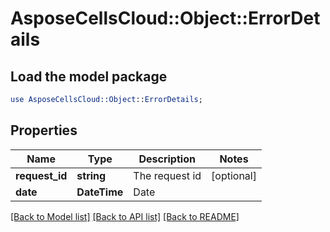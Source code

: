 # AsposeCellsCloud::Object::ErrorDetails

## Load the model package
```perl
use AsposeCellsCloud::Object::ErrorDetails;
```

## Properties
Name | Type | Description | Notes
------------ | ------------- | ------------- | -------------
**request_id** | **string** | The request id | [optional] 
**date** | **DateTime** | Date | 

[[Back to Model list]](../README.md#documentation-for-models) [[Back to API list]](../README.md#documentation-for-api-endpoints) [[Back to README]](../README.md)


